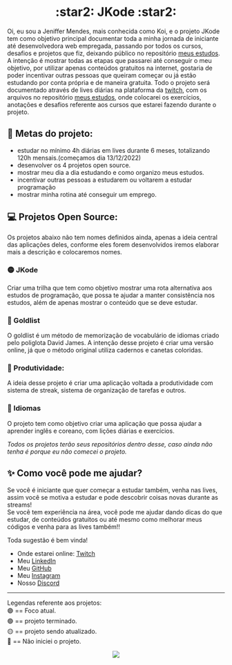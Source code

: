 <h1 align="center">  :star2: JKode :star2: </h1>

Oi, eu sou a Jeniffer Mendes, mais conhecida como Koi,  e o projeto JKode tem como objetivo principal documentar toda a minha jornada de iniciante até  desenvolvedora web empregada, passando por todos os cursos, desafios e projetos que fiz, deixando público no repositório [meus estudos](https://github.com/JenifferMendes/meus-estudos). 
A intenção é mostrar todas as etapas que passarei até conseguir o meu objetivo, por utilizar apenas conteúdos gratuitos na internet, gostaria de poder incentivar outras pessoas que queiram começar ou já estão estudando por conta própria e de maneira gratuita.
Todo o projeto será documentado através de lives diárias na plataforma da [twitch](https://www.twitch.tv/jkoizumii), com os arquivos no repositório [meus estudos](https://github.com/JenifferMendes/meus-estudos), onde colocarei os exercícios, anotações e desafios referente aos cursos que estarei fazendo durante o projeto.

## :memo: Metas do projeto:
* estudar no mínimo 4h diárias em lives durante 6 meses, totalizando 120h mensais.(começamos dia 13/12/2022)
* desenvolver os 4 projetos open source.
* mostrar meu dia a dia estudando e como organizo meus estudos.
* incentivar outras pessoas a estudarem ou voltarem a estudar programação
* mostrar minha rotina até conseguir um emprego.

## :computer: Projetos Open Source:
Os projetos abaixo não tem nomes definidos ainda, apenas a ideia central das aplicações deles, conforme eles forem desenvolvidos iremos elaborar mais a descrição e colocaremos nomes.

### 🟡 JKode
Criar uma trilha que tem como objetivo mostrar uma rota alternativa aos estudos de programação, que possa te ajudar a manter consistência nos estudos, além de apenas mostrar o conteúdo que se deve estudar.

### 🔴 Goldlist 
O goldlist é um método de memorização de vocabulário de idiomas criado pelo poliglota David James. A intenção desse projeto é criar uma versão online, já que o método original utiliza cadernos e canetas coloridas.

### 🔴 Produtividade:
A ideia desse projeto é criar uma aplicação voltada a produtividade com sistema de streak, sistema de organização de tarefas e outros.

### 🔴 Idiomas
O projeto tem como objetivo criar uma aplicação que possa ajudar a aprender inglês e coreano, com lições diárias e exercícios.


*Todos os projetos terão seus repositórios dentro desse, caso ainda não tenha é porque eu não comecei o projeto.*

## :sparkles: Como você pode me ajudar?
Se você é iniciante que quer começar a estudar também, venha nas lives, assim você se motiva a estudar e pode descobrir coisas novas durante as streams!  
Se você tem experiência na área, você pode me ajudar dando dicas do que estudar, de conteúdos gratuitos ou até mesmo como melhorar meus códigos e venha para as lives também!!

Toda sugestão é bem vinda!

* Onde estarei online: [Twitch](https://www.twitch.tv/jkoizumii)
* Meu [LinkedIn](https://www.linkedin.com/in/jeniffer-mendes-11874324)
* Meu [GitHub](https://github.com/JenifferMendes)
* Meu [Instagram](https://www.instagram.com/jkoizumii/)
* Nosso [Discord](https://discord.gg/PxNvubvs2D)

---
Legendas referente aos projetos:  
🟣 == Foco atual.  
🟢 == projeto terminado.  
🟡 == projeto sendo atualizado.  
🔴 == Não iniciei o projeto.  

<p align="center">
  <img src="https://user-images.githubusercontent.com/115995202/210182692-15a9d15e-660e-460d-9d9f-de7e6a23b20a.png">
</p>

